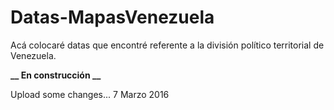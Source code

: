# Datas-MapasVenezuela
Acá colocaré datas que encontré referente a la división político territorial de Venezuela.

**__ En construcción __**

Upload some changes... 7 Marzo 2016
